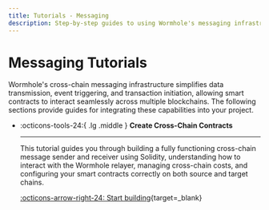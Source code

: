 ```yaml
---
title: Tutorials - Messaging
description: Step-by-step guides to using Wormhole's messaging infrastructure to simplify data transmission, event triggering, and transaction initiation across blockchains.
---
```


# Messaging Tutorials

Wormhole's cross-chain messaging infrastructure simplifies data transmission, event triggering, and transaction initiation, allowing smart contracts to interact seamlessly across multiple blockchains. The following sections provide guides for integrating these capabilities into your project.

<div class="grid cards" markdown>

-   :octicons-tools-24:{ .lg .middle } **Create Cross-Chain Contracts**

    ---

    This tutorial guides you through building a fully functioning cross-chain message sender and receiver using Solidity, understanding how to interact with the Wormhole relayer, managing cross-chain costs, and configuring your smart contracts correctly on both source and target chains.

    [:octicons-arrow-right-24: Start building](/tutorials/messaging/cross-chain-contracts.md){target=\_blank}

</div>